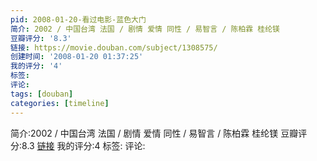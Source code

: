 ```yaml
---
pid: 2008-01-20-看过电影-蓝色大门
简介: 2002 / 中国台湾 法国 / 剧情 爱情 同性 / 易智言 / 陈柏霖 桂纶镁
豆瓣评分: '8.3'
链接: https://movie.douban.com/subject/1308575/
创建时间: '2008-01-20 01:37:25'
我的评分: '4'
标签:
评论:
tags: [douban]
categories: [timeline]
---
```

简介:2002 / 中国台湾 法国 / 剧情 爱情 同性 / 易智言 / 陈柏霖 桂纶镁
豆瓣评分:8.3
[链接](https://movie.douban.com/subject/1308575/)
我的评分:4
标签:
评论:
